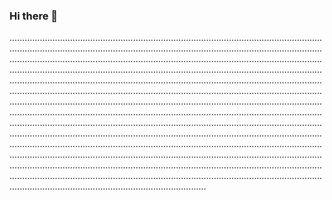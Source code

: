 ### Hi there 👋

......................................................................................................................................................................................................................................................................................................................................................................................................................................................................................................................................................................................................................................................................................................................................................................................................................................................................................................................................................................................................................................................................................................................................................................................................................................................................................................................................................................................................................................................................................................................................................................................................................................................................................................................................................................................................................................................................................